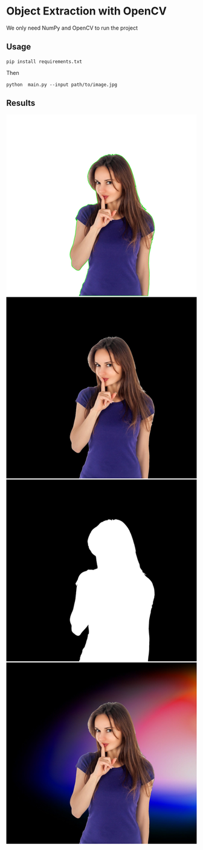 # Object Extraction with OpenCV
We only need NumPy and OpenCV to run the project

## Usage
```
pip install requirements.txt
```
Then
```
python  main.py --input path/to/image.jpg
```
## Results
![](https://github.com/Shahrullo/ObjectExtraction/blob/main/outputs/woman_contour.png)
![](https://github.com/Shahrullo/ObjectExtraction/blob/main/outputs/woman_foreground.png)
![](https://github.com/Shahrullo/ObjectExtraction/blob/main/outputs/woman_foreground_mask.png)
![](https://github.com/Shahrullo/ObjectExtraction/blob/main/outputs/woman_new_background.jpg)
